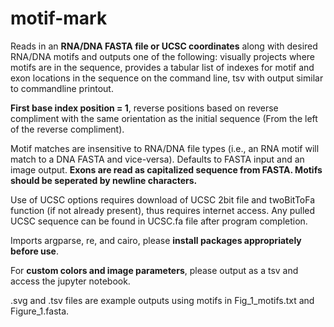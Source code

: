 # motif-mark

Reads in an **RNA/DNA FASTA file or UCSC coordinates** along with desired RNA/DNA motifs and outputs one of the following: visually projects where motifs are in the sequence, provides a tabular list of indexes for motif and exon locations in the sequence on the command line, tsv with output similar to commandline printout. 

**First base index position = 1**, reverse positions based on reverse compliment with the same orientation as the initial sequence (From the left of the reverse compliment). 

Motif matches are insensitive to RNA/DNA file types (i.e., an RNA motif will match to a DNA FASTA and vice-versa). Defaults to FASTA input and an image output. 
**Exons are read as capitalized sequence from FASTA. Motifs should be seperated by newline characters.** 

Use of UCSC options requires download of UCSC 2bit file and twoBitToFa function (if not already present), thus requires internet access. Any pulled UCSC sequence can be found in UCSC.fa file after program completion. 

Imports argparse, re, and cairo, please **install packages appropriately before use**.



For **custom colors and image parameters**, please output as a tsv and access the jupyter notebook.

.svg and .tsv files are example outputs using motifs in Fig_1_motifs.txt and Figure_1.fasta.
